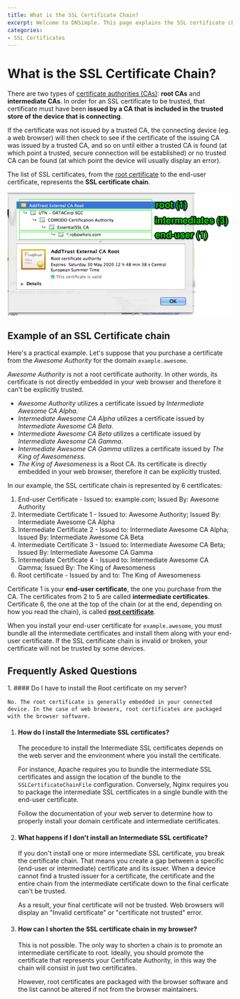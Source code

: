 ```yaml
---
title: What is the SSL Certificate Chain?
excerpt: Welcome to DNSimple. This page explains the SSL certificate chain. Hosted DNS has never been this easy.
categories:
- SSL Certificates
---
```


# What is the SSL Certificate Chain?

There are two types of [certificate authorities (CAs)](/articles/what-is-certificate-authority/): **root CAs** and **intermediate CAs**. In order for an SSL certificate to be trusted, that certificate must have been **issued by a CA that is included in the trusted store of the device that is connecting**.

If the certificate was not issued by a trusted CA, the connecting device (eg. a web browser) will then check to see if the certificate of the issuing CA was issued by a trusted CA, and so on until either a trusted CA is found (at which point a trusted, secure connection will be established) or no trusted CA can be found (at which point the device will usually display an error).

The list of SSL certificates, from the [root certificate](/articles/what-is-ssl-root-certificate/) to the end-user certificate, represents the **SSL certificate chain**.

![A real SSL certificate chain](/files/dnsimple-ssl-chain-robowhois.png)

## Example of an SSL Certificate chain

Here's a practical example. Let's suppose that you purchase a certificate from the *Awesome Authority* for the domain `example.awesome`.

*Awesome Authority* is not a root certificate authority. In other words, its certificate is not directly embedded in your web browser and therefore it can't be explicitly trusted.

- *Awesome Authority* utilizes a certificate issued by *Intermediate Awesome CA Alpha*.
- *Intermediate Awesome CA Alpha* utilizes a certificate issued by *Intermediate Awesome CA Beta*.
- *Intermediate Awesome CA Beta* utilizes a certificate issued by *Intermediate Awesome CA Gamma*.
- *Intermediate Awesome CA Gamma* utilizes a certificate issued by *The King of Awesomeness*.
- *The King of Awesomeness* is a Root CA. Its certificate is directly embedded in your web browser, therefore it can be explicitly trusted.

In our example, the SSL certificate chain is represented by 6 certificates:

1. End-user Certificate - Issued to: example.com; Issued By: Awesome Authority
1. Intermediate Certificate 1 - Issued to: Awesome Authority; Issued By: Intermediate Awesome CA Alpha
1. Intermediate Certificate 2 - Issued to: Intermediate Awesome CA Alpha; Issued By: Intermediate Awesome CA Beta
1. Intermediate Certificate 3 - Issued to: Intermediate Awesome CA Beta; Issued By: Intermediate Awesome CA Gamma
1. Intermediate Certificate 4 - Issued to: Intermediate Awesome CA Gamma; Issued By: The King of Awesomeness
1. Root certificate - Issued by and to: The King of Awesomeness

Certificate 1 is your **end-user certificate**, the one you purchase from the CA. The certificates from 2 to 5 are called **intermediate certificates**. Certificate 6, the one at the top of the chain (or at the end, depending on how you read the chain), is called [**root certificate**](/articles/what-is-ssl-root-certificate/).

When you install your end-user certificate for `example.awesome`, you must bundle all the intermediate certificates and install them along with your end-user certificate. If the SSL certificate chain is invalid or broken, your certificate will not be trusted by some devices.

## Frequently Asked Questions

<div class="section-faq" markdown="1">
1.  #### Do I have to install the Root certificate on my server?

    No. The root certificate is generally embedded in your connected device. In the case of web browsers, root certificates are packaged with the browser software.

1.  #### How do I install the Intermediate SSL certificates?

    The procedure to install the Intermediate SSL certificates depends on the web server and the environment where you install the certificate.

    For instance, Apache requires you to bundle the intermediate SSL certificates and assign the location of the bundle to the `SSLCertificateChainFile` configuration. Conversely, Nginx requires you to package the intermediate SSL certificates in a single bundle with the end-user certificate.

    Follow the documentation of your web server to determine how to properly install your domain certificate and intermediate certificates.

1.  #### What happens if I don't install an Intermediate SSL certificate?

    If you don't install one or more intermediate SSL certificate, you break the certificate chain. That means you create a gap between a specific (end-user or intermediate) certificate and its issuer. When a device cannot find a trusted issuer for a certificate, the certificate and the entire chain from the intermediate certificate down to the final cerficate can't be trusted.

    As a result, your final certificate will not be trusted. Web browsers will display an "Invalid certificate" or "certificate not trusted" error.

1.  #### How can I shorten the SSL certificate chain in my browser?

    This is not possible. The only way to shorten a chain is to promote an intermediate certificate to root. Ideally, you should promote the certificate that represents your Certificate Authority, in this way the chain will consist in just two certificates.

    However, root certificates are packaged with the browser software and the list cannot be altered if not from the browser maintainers.
</div>

